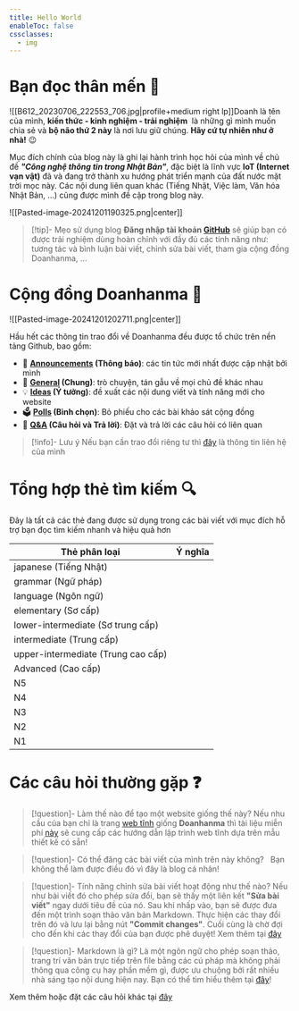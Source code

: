 ```yaml
---
title: Hello World
enableToc: false
cssclasses:
  - img
---
```

# Bạn đọc thân mến 🤗
![[B612_20230706_222553_706.jpg|profile+medium right lp]]Doanh là tên của mình, **kiến thức - kinh nghiệm - trải nghiệm**  là những gì mình muốn chia sẻ và **bộ não thứ 2 này** là nơi lưu giữ chúng. **Hãy cứ tự nhiên như ở nhà!** 😉

Mục đích chính của blog này là ghi lại hành trình học hỏi của mình về chủ đề ***"Công nghệ thông tin trong Nhật Bản"***, đặc biệt là lĩnh vực **IoT (Internet vạn vật)** đã và đang trở thành xu hướng phát triển mạnh của đất nước mặt trời mọc này. Các nội dung liên quan khác (Tiếng Nhật, Việc làm, Văn hóa Nhật Bản, ...) cũng được mình đề cập trong blog này.

![[Pasted-image-20241201190325.png|center]]

> [!tip]- Mẹo sử dụng blog
> **Đăng nhập tài khoản [GitHub](https://github.com/login)** sẽ giúp bạn có được trải nghiệm dùng hoàn chỉnh với đầy đủ các tính năng như: tương tác và bình luận bài viết, chỉnh sửa bài viết, tham gia cộng đồng Doanhanma, ...

# Cộng đồng Doanhanma 🤝
![[Pasted-image-20241201202711.png|center]]

Hầu hết các thông tin trao đổi về Doanhanma đều được tổ chức trên nền tảng Github, bao gồm:
- 📣 **[Announcements](https://github.com/PhDoanh/doanhanma/discussions/categories/announcements) (Thông báo)**: các tin tức mới nhất được cập nhật bởi mình
- 💬 **[General](https://github.com/PhDoanh/doanhanma/discussions/categories/general) (Chung)**: trò chuyện, tán gẫu về mọi chủ đề khác nhau
- 💡 **[Ideas](https://github.com/PhDoanh/doanhanma/discussions/categories/ideas) (Ý tưởng)**: đề xuất các nội dung viết và tính năng mới cho website
- 🗳️ **[Polls](https://github.com/PhDoanh/doanhanma/discussions/categories/polls) (Bình chọn)**: Bỏ phiếu cho các bài khảo sát cộng đồng
- 🙏 **[Q&A](https://github.com/PhDoanh/doanhanma/discussions/categories/q-a) (Câu hỏi và Trả lời)**: Đặt và trả lời các câu hỏi có liên quan

> [!info]- Lưu ý
> Nếu bạn cần trao đổi riêng tư thì <a href="#footer" >đây</a> là thông tin liên hệ của mình

# Tổng hợp thẻ tìm kiếm 🔍
Đây là tất cả các thẻ đang được sử dụng trong các bài viết với mục đích hỗ trợ bạn đọc tìm kiếm nhanh và hiệu quả hơn

| Thẻ phân loại                      | Ý nghĩa |
| ---------------------------------- | ------- |
| japanese (Tiếng Nhật)              |         |
| grammar (Ngữ pháp)                 |         |
| language (Ngôn ngữ)                |         |
| elementary (Sơ cấp)                |         |
| lower-intermediate (Sơ trung cấp)  |         |
| intermediate (Trung cấp)           |         |
| upper-intermediate (Trung cao cấp) |         |
| Advanced (Cao cấp)                 |         |
| N5                                 |         |
| N4                                 |         |
| N3                                 |         |
| N2                                 |         |
| N1                                 |         |

# Các câu hỏi thường gặp ❓
> [!question]- Làm thế nào để tạo một website giống thế này?
> Nếu nhu cầu của bạn chỉ là trang [web tĩnh](https://en.wikipedia.org/wiki/Static_web_page) giống **Doanhanma** thì tài liệu miễn phí [này](https://quartz.jzhao.xyz/) sẽ cung cấp các hướng dẫn lập trình web tĩnh dựa trên mẫu thiết kế có sẵn!

> [!question]- Có thể đăng các bài viết của mình trên này không?  
> Bạn không thể làm được điều đó vì đây là blog cá nhân! 

> [!question]- Tính năng chỉnh sửa bài viết hoạt động như thế nào?
> Nếu như bài viết đó cho phép sửa đổi, bạn sẽ thấy một liên kết **"Sửa bài viết"** ngay dưới tiêu đề của nó. Sau khi nhấp vào, bạn sẽ được đưa đến một trình soạn thảo văn bản Markdown. Thực hiện các thay đổi trên đó và lưu lại bằng nút **"Commit changes"**. Cuối cùng là chờ đợi cho đến khi các thay đổi của bạn được phê duyệt! Xem thêm tại [đây](https://github.com/PhDoanh/doanhanma/discussions/39)

> [!question]- Markdown là gì?
> Là một ngôn ngữ cho phép soạn thảo, trang trí văn bản trực tiếp trên file bằng các cú pháp mà không phải thông qua công cụ hay phần mềm gì, được ưu chuộng bởi rất nhiều nhà sáng tạo nội dung hiện nay. Bạn có thể tìm hiểu thêm tại [đây](https://www.markdownguide.org/)!

Xem thêm hoặc đặt các câu hỏi khác tại [đây](https://github.com/PhDoanh/doanhanma/discussions/categories/q-a) 


